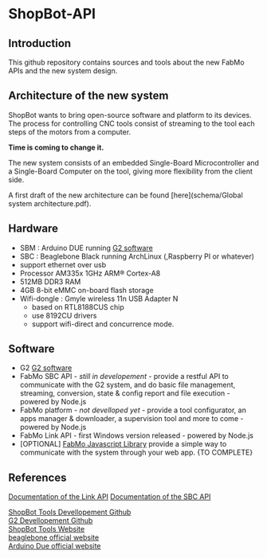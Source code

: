 ShopBot-API
===========

## Introduction
This github repository contains sources and tools about the new FabMo APIs and the new system design.

## Architecture of the new system
  ShopBot wants to bring open-source software and platform to its devices.  
  The process for controlling CNC tools consist of streaming to the tool each steps of the motors from a computer.  
      
  **Time is coming to change it.**  
    
  The new system consists of an embedded Single-Board Microcontroller and a Single-Board Computer on the tool, giving more flexibility from the client side.  
  
  A first draft of the new architecture can be found [here](schema/Global system architecture.pdf).
  
## Hardware
* SBM : Arduino DUE running [G2 software](https://github.com/synthetos/g2)
* SBC : Beaglebone Black running ArchLinux (,Raspberry PI or whatever)
 * support ethernet over usb
 * Processor AM335x 1GHz ARM® Cortex-A8
 * 512MB DDR3 RAM
 * 4GB 8-bit eMMC on-board flash storage
* Wifi-dongle : Gmyle wireless 11n USB Adapter N
  * based on RTL8188CUS chip
  * use 8192CU drivers
  * support wifi-direct and concurrence mode.


## Software
 * G2 [G2 software](https://github.com/synthetos/g2)
 * FabMo SBC API - *still in developement* - provide a restful API to communicate with the G2 system, and do basic file management, streaming, conversion, state & config report and file execution - powered by Node.js
 * FabMo platform - *not develloped yet* - provide a tool configurator, an apps manager & downloader, a supervision tool and more to come - powered by Node.js
 * FabMo Link API - first Windows version released - powered by Node.js
 * [OPTIONAL] [FabMo Javascript Library](fabmo-1.0.5.js) provide a simple way to communicate with the system through your web app.
{TO COMPLETE}


## References

[Documentation of the Link API](http://docs.shopbotlocalapi.apiary.io/)
[Documentation of the SBC API](http://docs.shopbot.apiary.io/)


[ShopBot Tools Devellopement Github](https://github.com/ShopBotTools)  
[G2 Devellopement Github](https://github.com/synthetos/g2)  
[ShopBot Tools Website](http://shopbottoolss.com)  
[beaglebone official website](http://beagleboard.org/)  
[Arduino Due official website](http://arduino.cc/en/Main/arduinoBoardDue)  
